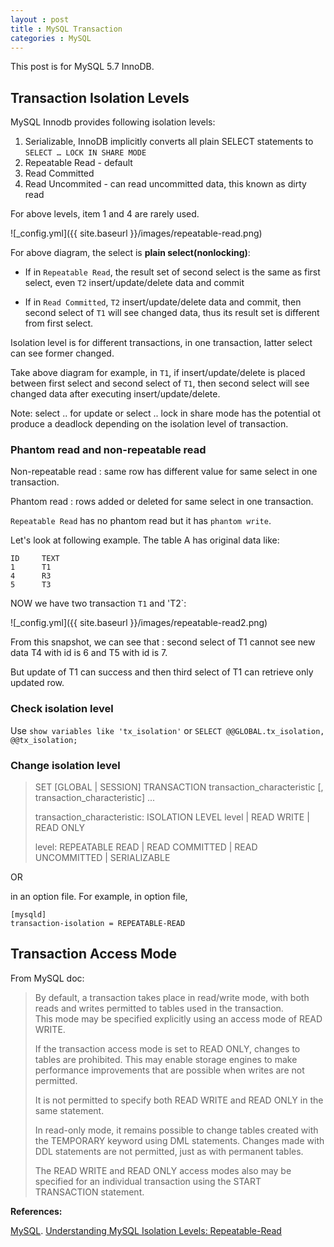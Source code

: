 ```yaml
---
layout : post
title : MySQL Transaction
categories : MySQL
---
```


This post is for MySQL 5.7 InnoDB.

## Transaction Isolation Levels
 
  MySQL Innodb provides following isolation levels:

  1. Serializable, InnoDB implicitly converts all plain SELECT statements to `SELECT … LOCK IN SHARE MODE`
  2. Repeatable Read - default
  3. Read Committed
  4. Read Uncommited - can read uncommitted data, this known as dirty read

  For above levels, item 1 and 4 are rarely used. 
  
  ![_config.yml]({{ site.baseurl }}/images/repeatable-read.png)
  
  For above diagram, the select is **plain select(nonlocking)**:
  
  - If in `Repeatable Read`, the result set of second select is the same as first select, even `T2` insert/update/delete data and commit
        
  - If in `Read Committed`, `T2` insert/update/delete data and commit, then second select of `T1` will see changed data, thus its result
    set is different from first select.
    
  Isolation level is for different transactions, in one transaction, latter select can see former changed. 
  
  Take above diagram for example, in `T1`, if insert/update/delete is placed between first select and second select of `T1`,
  then second select will see changed data after executing insert/update/delete.

  Note: select .. for update or select .. lock in share mode has the potential ot produce a deadlock depending on 
  the isolation level of transaction.
  
### Phantom read and non-repeatable read
  
  Non-repeatable read : same row has different value for same select in one transaction.
    
  Phantom read : rows added or deleted for same select in one transaction.
    
  `Repeatable Read` has no phantom read but it has `phantom write`.
    
  Let's look at following example. The table A has original data like:
    
  ```
  ID     TEXT
  1      T1
  4      R3
  5      T3
  ```
    
 NOW we have two transaction `T1` and 'T2`:
    
 ![_config.yml]({{ site.baseurl }}/images/repeatable-read2.png)
    
 From this snapshot, we can see that : second select of T1 cannot see new data T4 with id is 6 and T5 with id is 7.
 
 But update of T1 can success and then third select of T1 can retrieve only updated row.
  
### Check isolation level
    
  Use `show variables like 'tx_isolation'` or `SELECT @@GLOBAL.tx_isolation, @@tx_isolation;`
  
### Change isolation level

  > SET [GLOBAL | SESSION] TRANSACTION
  > transaction_characteristic [, transaction_characteristic] ...
  > 
  > transaction_characteristic:
  > ISOLATION LEVEL level
  >   | READ WRITE
  >   | READ ONLY
  > 
  > level:
  >   REPEATABLE READ
  >   | READ COMMITTED
  >   | READ UNCOMMITTED
  >   | SERIALIZABLE
  
  OR 
    
  in an option file. For example, in option file,
    
  ```
  [mysqld]
  transaction-isolation = REPEATABLE-READ
  ```
      
## Transaction Access Mode

  From MySQL doc:
  
  > By default, a transaction takes place in read/write mode, with both reads and writes permitted to tables used in the transaction.   
  > This mode may be specified explicitly using an access mode of READ WRITE.
  >
  > If the transaction access mode is set to READ ONLY, changes to tables are prohibited. 
  > This may enable storage engines to make performance improvements that are possible when writes are not permitted.
  >
  > It is not permitted to specify both READ WRITE and READ ONLY in the same statement.
  > 
  > In read-only mode, it remains possible to change tables created with the TEMPORARY keyword using DML statements. 
  > Changes made with DDL statements are not permitted, just as with permanent tables.
  >
  > The READ WRITE and READ ONLY access modes also may be specified for an individual transaction using the START TRANSACTION statement.

**References:**

[MySQL](https://dev.mysql.com/doc/refman/5.7/en/set-transaction.html).
[Understanding MySQL Isolation Levels: Repeatable-Read](https://blog.pythian.com/understanding-mysql-isolation-levels-repeatable-read/)

